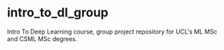 # intro_to_dl_group
Intro To Deep Learning course, group project repository for UCL's ML MSc and CSML MSc degrees.
